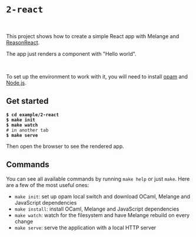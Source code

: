 # `2-react`

<br>

This project shows how to create a simple React app with Melange and
[ReasonReact](https://reasonml.github.io/reason-react/).

The app just renders a component with "Hello world".

<br>

To set up the environment to work with it, you will need to install
[opam](https://opam.ocaml.org/) and [Node.js](https://nodejs.org/).

## Get started

<pre><code><b>$ cd example/2-react</b>
<b>$ make init</b>
<b>$ make watch</b>
# in another tab
<b>$ make serve</b>
</code></pre>

Then open the browser to see the rendered app.

## Commands

You can see all available commands by running `make help` or just `make`. Here
are a few of the most useful ones:

- `make init`: set up opam local switch and download OCaml, Melange and
JavaScript dependencies
- `make install`: install OCaml, Melange and JavaScript dependencies
- `make watch`: watch for the filesystem and have Melange rebuild on every
change
- `make serve`: serve the application with a local HTTP server

